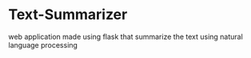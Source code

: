 # Text-Summarizer
web application made using flask that summarize the text using natural language processing
